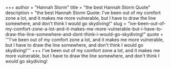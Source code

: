 +++
author = "Hannah Storm"
title = "the best Hannah Storm Quote"
description = "the best Hannah Storm Quote: I've been out of my comfort zone a lot, and it makes me more vulnerable, but I have to draw the line somewhere, and don't think I would go skydiving!"
slug = "ive-been-out-of-my-comfort-zone-a-lot-and-it-makes-me-more-vulnerable-but-i-have-to-draw-the-line-somewhere-and-dont-think-i-would-go-skydiving!"
quote = '''I've been out of my comfort zone a lot, and it makes me more vulnerable, but I have to draw the line somewhere, and don't think I would go skydiving!'''
+++
I've been out of my comfort zone a lot, and it makes me more vulnerable, but I have to draw the line somewhere, and don't think I would go skydiving!
